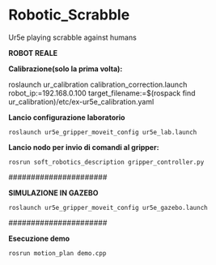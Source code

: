 # Robotic_Scrabble
Ur5e playing scrabble against humans

**ROBOT REALE**

**Calibrazione(solo la prima volta):**

roslaunch ur_calibration calibration_correction.launch  robot_ip:=192.168.0.100 target_filename:=$(rospack find ur_calibration)/etc/ex-ur5e_calibration.yaml 

**Lancio configurazione laboratorio**

```
roslaunch ur5e_gripper_moveit_config ur5e_lab.launch
```

**Lancio nodo per invio di comandi al gripper:**

```
rosrun soft_robotics_description gripper_controller.py
```

######################

**SIMULAZIONE IN GAZEBO** 

```
roslaunch ur5e_gripper_moveit_config ur5e_gazebo.launch
```
######################

**Esecuzione demo**

```
rosrun motion_plan demo.cpp
```
